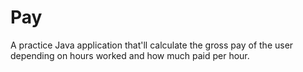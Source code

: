 # Pay
A practice Java application that'll calculate the gross pay of the user depending on hours worked and how much paid per hour.
